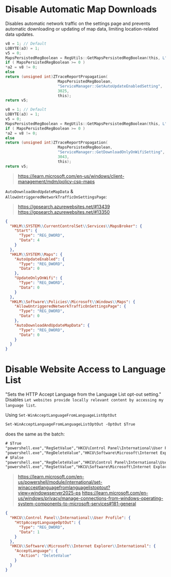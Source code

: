 # Disable Automatic Map Downloads

Disables automatic network traffic on the settings page and prevents automatic downloading or updating of map data, limiting location-related data updates.

```c
v8 = 1; // Default
LOBYTE(a3) = 1;
v5 = 0;
MapsPersistedRegBoolean = RegUtils::GetMapsPersistedRegBoolean(this, L"AutoUpdateEnabled", a3, &v8);
if ( MapsPersistedRegBoolean >= 0 )
*a2 = v8 != 0;
else
return (unsigned int)ZTraceReportPropagation(
					   MapsPersistedRegBoolean,
					   "ServiceManager::GetAutoUpdateEnabledSetting",
					   3025,
					   this);
return v5;
```
```c
v8 = 1; // Default
LOBYTE(a3) = 1;
v5 = 0;
MapsPersistedRegBoolean = RegUtils::GetMapsPersistedRegBoolean(this, L"UpdateOnlyOnWifi", a3, &v8);
if ( MapsPersistedRegBoolean >= 0 )
*a2 = v8 != 0;
else
return (unsigned int)ZTraceReportPropagation(
					   MapsPersistedRegBoolean,
					   "ServiceManager::GetDownloadOnlyOnWifiSetting",
					   3043,
					   this);
return v5;
```
> https://learn.microsoft.com/en-us/windows/client-management/mdm/policy-csp-maps

`AutoDownloadAndUpdateMapData` & `AllowUntriggeredNetworkTrafficOnSettingsPage`:
> https://gpsearch.azurewebsites.net/#13439
> https://gpsearch.azurewebsites.net/#13350

```json
{
  "HKLM\\SYSTEM\\CurrentControlSet\\Services\\MapsBroker": {
    "Start": {
      "Type": "REG_DWORD",
      "Data": 4
    }
  },
  "HKLM\\SYSTEM\\Maps": {
    "AutoUpdateEnabled": {
      "Type": "REG_DWORD",
      "Data": 0
    },
    "UpdateOnlyOnWifi": {
      "Type": "REG_DWORD",
      "Data": 0
    }
  },
  "HKLM\\Software\\Policies\\Microsoft\\Windows\\Maps": {
    "AllowUntriggeredNetworkTrafficOnSettingsPage": {
      "Type": "REG_DWORD",
      "Data": 0
    },
    "AutoDownloadAndUpdateMapData": {
      "Type": "REG_DWORD",
      "Data": 0
    }
  }
}
```

# Disable Website Access to Language List

"Sets the HTTP Accept Language from the Language List opt-out setting." Disables `Let websites provide locally relevant content by accessing my language list`.

Using `Set-WinAcceptLanguageFromLanguageListOptOut`
```ps
Set-WinAcceptLanguageFromLanguageListOptOut -OptOut $True
```
does the same as the batch:
```ps
# $True
"powershell.exe","RegSetValue","HKCU\Control Panel\International\User Profile\HttpAcceptLanguageOptOut","Type: REG_DWORD, Length: 4, Data: 1"
"powershell.exe","RegDeleteValue","HKCU\Software\Microsoft\Internet Explorer\International\AcceptLanguage",""
# $False
"powershell.exe","RegDeleteValue","HKCU\Control Panel\International\User Profile\HttpAcceptLanguageOptOut",""
"powershell.exe","RegSetValue","HKCU\Software\Microsoft\Internet Explorer\International\AcceptLanguage","Type: REG_SZ, Length: 54, Data: en-US;q=0.7,en;q=0.3"
```
> https://learn.microsoft.com/en-us/powershell/module/international/set-winacceptlanguagefromlanguagelistoptout?view=windowsserver2025-ps
> https://learn.microsoft.com/en-us/windows/privacy/manage-connections-from-windows-operating-system-components-to-microsoft-services#181-general

```json
{
  "HKCU\\Control Panel\\International\\User Profile": {
    "HttpAcceptLanguageOptOut": {
      "Type": "REG_DWORD",
      "Data": 1
    }
  },
  "HKCU\\Software\\Microsoft\\Internet Explorer\\International": {
    "AcceptLanguage": {
      "Action": "DeleteValue"
    }
  }
}
```